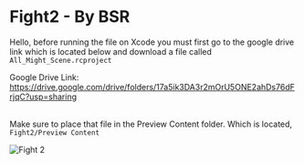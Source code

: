 # Fight2 - By BSR
Hello, before running the file on Xcode you must first go to the google drive link which is located below and download a file called `All_Might_Scene.rcproject`

Google Drive Link: https://drive.google.com/drive/folders/17a5ik3DA3r2mOrU5ONE2ahDs76dFrjqC?usp=sharing

<br> Make sure to place that file in the Preview Content folder. Which is located,  `Fight2/Preview Content`



![Fight 2](https://user-images.githubusercontent.com/40813000/180304292-5ba1f323-e411-45fc-b116-79e18e2ad4dc.gif)


